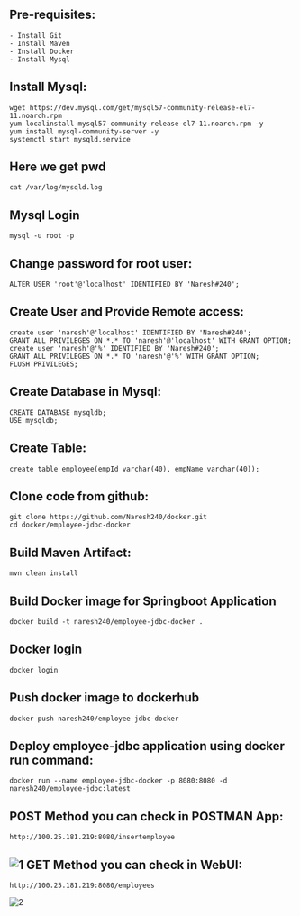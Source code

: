 Pre-requisites:
-------
    - Install Git
    - Install Maven
    - Install Docker
    - Install Mysql
Install Mysql:
-----
    wget https://dev.mysql.com/get/mysql57-community-release-el7-11.noarch.rpm
    yum localinstall mysql57-community-release-el7-11.noarch.rpm -y
    yum install mysql-community-server -y
    systemctl start mysqld.service
Here we get pwd
---
    cat /var/log/mysqld.log
Mysql Login
----
    mysql -u root -p
Change password for root user:
--------
    ALTER USER 'root'@'localhost' IDENTIFIED BY 'Naresh#240';
Create User and Provide Remote access:
-----------
    create user 'naresh'@'localhost' IDENTIFIED BY 'Naresh#240';
    GRANT ALL PRIVILEGES ON *.* TO 'naresh'@'localhost' WITH GRANT OPTION;
    create user 'naresh'@'%' IDENTIFIED BY 'Naresh#240';
    GRANT ALL PRIVILEGES ON *.* TO 'naresh'@'%' WITH GRANT OPTION;
    FLUSH PRIVILEGES;
Create Database in Mysql:
------
    CREATE DATABASE mysqldb;
    USE mysqldb;
Create Table:
-----
    create table employee(empId varchar(40), empName varchar(40));

Clone code from github:
-------
    git clone https://github.com/Naresh240/docker.git
    cd docker/employee-jdbc-docker   
Build Maven Artifact:
-------
    mvn clean install
Build Docker image for Springboot Application
--------------
    docker build -t naresh240/employee-jdbc-docker .
Docker login
-------------
    docker login
Push docker image to dockerhub
-----------
    docker push naresh240/employee-jdbc-docker
Deploy employee-jdbc application using docker run command:
-----------
    docker run --name employee-jdbc-docker -p 8080:8080 -d naresh240/employee-jdbc:latest
POST Method you can check in POSTMAN App:
-------
    http://100.25.181.219:8080/insertemployee
![1](https://user-images.githubusercontent.com/58024415/82552146-2ad55f80-9b7f-11ea-9526-89ea01e4fb6b.png)
GET Method you can check in WebUI:
---------
    http://100.25.181.219:8080/employees
![2](https://user-images.githubusercontent.com/58024415/82552150-2c068c80-9b7f-11ea-89d5-e93074704d92.png)
